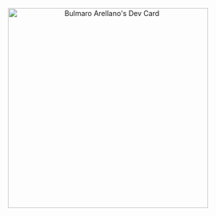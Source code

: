 <p style="text-align: center">
<a href="https://app.daily.dev/bulmarellano"><img src="https://api.daily.dev/devcards/2a74da9d1f894946a166ba9b4d3748a7.png?r=uyx" width="400" alt="Bulmaro Arellano's Dev Card"/></a>
</p>
